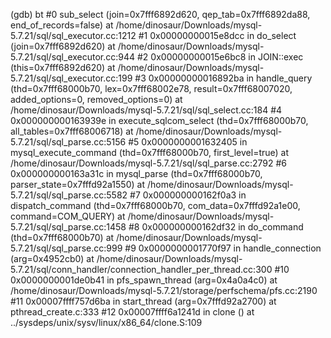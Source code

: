 (gdb) bt
#0  sub_select (join=0x7fff6892d620, qep_tab=0x7fff6892da88, end_of_records=false)
    at /home/dinosaur/Downloads/mysql-5.7.21/sql/sql_executor.cc:1212
#1  0x00000000015e8dcc in do_select (join=0x7fff6892d620) at /home/dinosaur/Downloads/mysql-5.7.21/sql/sql_executor.cc:944
#2  0x00000000015e6bc8 in JOIN::exec (this=0x7fff6892d620) at /home/dinosaur/Downloads/mysql-5.7.21/sql/sql_executor.cc:199
#3  0x00000000016892ba in handle_query (thd=0x7fff68000b70, lex=0x7fff68002e78, result=0x7fff68007020, added_options=0, removed_options=0)
    at /home/dinosaur/Downloads/mysql-5.7.21/sql/sql_select.cc:184
#4  0x000000000163939e in execute_sqlcom_select (thd=0x7fff68000b70, all_tables=0x7fff68006718)
    at /home/dinosaur/Downloads/mysql-5.7.21/sql/sql_parse.cc:5156
#5  0x0000000001632405 in mysql_execute_command (thd=0x7fff68000b70, first_level=true)
    at /home/dinosaur/Downloads/mysql-5.7.21/sql/sql_parse.cc:2792
#6  0x000000000163a31c in mysql_parse (thd=0x7fff68000b70, parser_state=0x7fffd92a1550)
    at /home/dinosaur/Downloads/mysql-5.7.21/sql/sql_parse.cc:5582
#7  0x000000000162f0a3 in dispatch_command (thd=0x7fff68000b70, com_data=0x7fffd92a1e00, command=COM_QUERY)
    at /home/dinosaur/Downloads/mysql-5.7.21/sql/sql_parse.cc:1458
#8  0x000000000162df32 in do_command (thd=0x7fff68000b70) at /home/dinosaur/Downloads/mysql-5.7.21/sql/sql_parse.cc:999
#9  0x0000000001770f97 in handle_connection (arg=0x4952cb0)
    at /home/dinosaur/Downloads/mysql-5.7.21/sql/conn_handler/connection_handler_per_thread.cc:300
#10 0x0000000001de0b41 in pfs_spawn_thread (arg=0x4a0a4c0) at /home/dinosaur/Downloads/mysql-5.7.21/storage/perfschema/pfs.cc:2190
#11 0x00007ffff757d6ba in start_thread (arg=0x7fffd92a2700) at pthread_create.c:333
#12 0x00007ffff6a1241d in clone () at ../sysdeps/unix/sysv/linux/x86_64/clone.S:109
```
